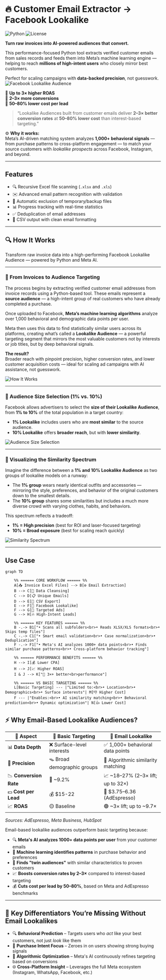 # 🔥 Customer Email Extractor → Facebook Lookalike

![Python](https://img.shields.io/badge/Python-3.8%2B-blue)
![License](https://img.shields.io/badge/License-MIT-green)


**Turn raw invoices into AI-powered audiences that convert.**  


This performance-focused Python tool extracts verified customer emails from sales records and feeds them into Meta’s machine learning engine — helping to reach **millions of high-intent users** who closely mirror best customers.

Perfect for scaling campaigns with **data-backed precision**, not guesswork.
![Facebook Lookalike Audience](Images/Facebook-Lookalike-Audience.jpeg)

🚀 **Up to 3× higher ROAS**  
🎯 **2–3× more conversions**  
💸 **50–80% lower cost per lead**
> “Lookalike Audiences built from customer emails deliver **2–3× better conversion rates** at **50–80% lower cost** than interest-based targeting.”  

⚙️ **Why it works:**  
Meta’s AI-driven matching system analyzes **1,000+ behavioral signals** — from purchase patterns to cross-platform engagement — to match your source customers with *lookalike prospects* across Facebook, Instagram, and beyond.
 
---

## Features

- 🔍 Recursive Excel file scanning (`.xlsx` and `.xls`)
- ✉️ Advanced email pattern recognition with validation
- 🧹 Automatic exclusion of temporary/backup files
- 📊 Progress tracking with real-time statistics
- ✅ Deduplication of email addresses
- 💾 CSV output with clean email formatting

---

## 🔍 How It Works

Transform raw invoice data into a high-performing Facebook Lookalike Audience — powered by Python and Meta AI.

---

### 🧾 From Invoices to Audience Targeting

The process begins by extracting verified customer email addresses from invoice records using a Python-based tool. These emails represent a **source audience** — a high-intent group of real customers who have already completed a purchase.

Once uploaded to Facebook, **Meta’s machine learning algorithms** analyze over 1,000 behavioral and demographic data points per user.  

Meta then uses this data to find statistically similar users across its platforms, creating what’s called a **Lookalike Audience** — a powerful targeting segment that mirrors the most valuable customers not by interests or job titles, but by deep behavioral signals.

**The result?**  
Broader reach with pinpoint precision, higher conversion rates, and lower customer acquisition costs — ideal for scaling ad campaigns with AI assistance, not guesswork.

![How It Works](Images/Facebook%20Lookalike%20Audience%20-%20HERE'S%20HOW%20IT%20WORKS.jpg)

---

### 🎯 Audience Size Selection (1% vs. 10%)

Facebook allows advertisers to select the **size of their Lookalike Audience**, from **1% to 10%** of the total population in a target country:

- **1% Lookalike** includes users who are **most similar** to the source audience.  
- **10% Lookalike** offers **broader reach**, but with **lower similarity**.

![Audience Size Selection](Images/audience%20size%20-%20percent%20of%20population,%20based%20on%20how%20closely%20they%20match%20your%20source.png)

---

### 👥 Visualizing the Similarity Spectrum

Imagine the difference between a **1% and 10% Lookalike Audience** as two groups of lookalike models on a runway:

- The **1% group** wears nearly identical outfits and accessories — mirroring the style, preferences, and behavior of the original customers down to the smallest details.  
- The **10% group** shares some similarities but includes a much more diverse crowd with varying clothes, habits, and behaviors.

This spectrum reflects a tradeoff:

- **1% = High precision** (best for ROI and laser-focused targeting)  
- **10% = Broad exposure** (best for scaling reach quickly)

![Similarity Spectrum](Images/The-Ultimate-Guide-to-Facebook-Lookalike-Audiences-04.png)

---

## Use Case

```mermaid
graph TD

    %% ====== CORE WORKFLOW ====== %%
    A[📥 Invoice Excel Files] --> B[⚙️ Email Extraction]
    B --> C[🧹 Data Cleansing]
    C --> D[📋 Unique Emails]
    D --> E[💾 CSV Export]
    E --> F[👥 Facebook Lookalike]
    F --> G[🎯 Targeted Ads]
    G --> H[🔥 High-Intent Leads]
    
    %% ====== KEY FEATURES ====== %%
    B -.-> B1["• Scans all subfolders<br>• Reads XLSX/XLS formats<br>• Skips temp files"]
    C -.-> C1["• Smart email validation<br>• Case normalization<br>• Deduplication"]
    F -.-> F1["• Meta's AI analyzes 1000+ data points<br>• Finds similar purchase patterns<br>• Cross-platform behavior tracking"]
    
    %% ====== PERFORMANCE BENEFITS ====== %%
    H --> I[💰 Lower CPA]
    H --> J[📈 Higher ROAS]
    I & J --> K["🚀 3×+ better<br>performance"]
    
    %% ====== VS BASIC TARGETING ====== %%
    L[Basic Targeting] --- |"Limited to:<br>• Location<br>• Demographics<br>• Surface interests"| M[👎 Higher Cost]
    F --- |"Enables:<br>• AI similarity matching<br>• Behavioral prediction<br>• Dynamic optimization"| N[👍 Lower Cost]
```


## ⚡ Why Email-Based Lookalike Audiences?

| 🧠 **Aspect**             | 😬 **Basic Targeting**             | 🚀 **Email Lookalike**                          |
|---------------------------|-------------------------------------|-------------------------------------------------|
| 📊 **Data Depth**         | ❌ Surface-level interests          | ✅ 1,000+ behavioral data points               |
| 🎯 **Precision**          | 🪤 Broad demographic groups         | 🎯 Algorithmic similarity matching             |
| 📉 **Conversion Rate**    | 🔻 ~9.2%                           | 📈 ~18–27% (2–3× lift; up to 32×)               |
| 💵 **Cost per Lead**      | 💰 $15-22                          | 💸 $3.75–6.36 (AdEspresso)                      |
| 📈 **ROAS**               | 🟡 Baseline                        | 🟢 ~3× lift; up to ~9.7×                        |

*Sources: AdEspresso, Meta Business, HubSpot*

Email-based lookalike audiences outperform basic targeting because:

- 🔍 **Meta's AI analyzes 1000+ data points per user** from your customer emails  
- 🧠 **Machine learning identifies patterns** in purchase behavior and preferences  
- 🎯 **Finds "twin audiences"** with similar characteristics to proven customers  
- 📈 **Boosts conversion rates by 2–3×** compared to interest-based targeting  
- 💰 **Cuts cost per lead by 50–80%**, based on Meta and AdEspresso benchmarks  

---

## 🚨 Key Differentiators You’re Missing Without Email Lookalikes

- 🔍 **Behavioral Prediction** – Targets users who *act* like your best customers, not just *look* like them  
- 🛒 **Purchase Intent Focus** – Zeroes in on users showing strong buying signals  
- 🤖 **Algorithmic Optimization** – Meta's AI continuously refines targeting based on conversions  
- 🌐 **Cross-Platform Insight** – Leverages the full Meta ecosystem (Instagram, WhatsApp, Facebook, etc.)
